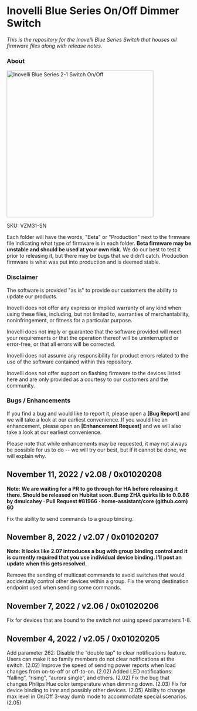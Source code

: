 # <b>Inovelli Blue Series On/Off Dimmer Switch</b>
*This is the repository for the Inovelli Blue Series Switch that houses all firmware files along with release notes.*

### About

<img
     src = 'https://cdn.shopify.com/s/files/1/0612/9519/8373/products/InovelliOn-OffSwitch_1800x1800.png.jpg?v=1659052561'
     alt = 'Inovelli Blue Series 2-1 Switch On/Off'
     width = 400
/>

SKU: VZM31-SN

Each folder will have the words, "Beta" or "Production" next to the firmware file indicating what type of firmware is in each folder. **Beta firmware may be unstable and should be used at your own risk.** We do our best to test it prior to releasing it, but there may be bugs that we didn't catch. Production firmware is what was put into production and is deemed stable.

### Disclaimer
The software is provided "as is" to provide our customers the ability to update our products.

Inovelli does not offer any express or implied warranty of any kind when using these files, including, but not limited to, warranties of merchantability, noninfringement, or fitness for a particular purpose. 

Inovelli does not imply or guarantee that the software provided will meet your requirements or that the operation thereof will be uninterrupted or error-free, or that all errors will be corrected.

Inovelli does not assume any responsibility for product errors related to the use of the software contained within this repository.

Inovelli does not offer support on flashing firmware to the devices listed here and are only provided as a courtesy to our customers and the community.

### Bugs / Enhancements
If you find a bug and would like to report it, please open a **[Bug Report]** and we will take a look at our earliest convenience. If you would like an enhancement, please open an **[Enhancement Request]** and we will also take a look at our earliest convenience. 

Please note that while enhancements may be requested, it may not always be possible for us to do -- we will try our best, but if it cannot be done, we will explain why.


## November 11, 2022 / v2.08 / 0x01020208

**Note: We are waiting for a PR to go through for HA before releasing it there. Should be released on Hubitat soon. Bump ZHA quirks lib to 0.0.86 by dmulcahey · Pull Request #81966 · home-assistant/core (github.com) 60**

Fix the ability to send commands to a group binding.
## November 8, 2022 / v2.07 / 0x01020207

**Note: It looks like 2.07 introduces a bug with group binding control and it is currently required that you use individual device binding. I’ll post an update when this gets resolved.**

Remove the sending of multicast commands to avoid switches that would accidentally control other devices within a group.
Fix the wrong destination endpoint used when sending some commands.
## November 7, 2022 / v2.06 / 0x01020206

Fix for devices that are bound to the switch not using speed parameters 1-8.
## November 4, 2022 / v2.05 / 0x01020205

Add parameter 262: Disable the “double tap” to clear notifications feature. Users can make it so family members do not clear notifications at the switch. (2.02)
Improve the speed of sending power reports when load changes from on-to-off or off-to-on. (2.02)
Added LED notifications: “falling”, “rising”, “aurora single”, and others. (2.02)
Fix the bug that changes Philips Hue color temperature when dimming down. (2.03)
Fix for device binding to Innr and possibly other devices. (2.05)
Ability to change max level in On/Off 3-way dumb mode to accommodate special scenarios. (2.05)